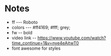 # Notes

* ff --- Roboto
* colors --- #ff4169; #fff; grey;
* fw -- bold
* video link -- https://www.youtube.com/watch?time_continue=1&v=nye4eAjtwT0
* font awesome for styles
